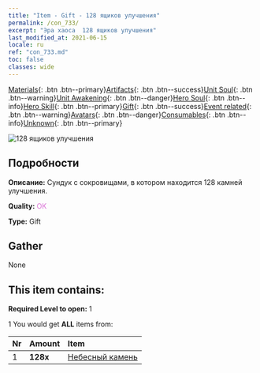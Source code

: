 ```yaml
---
title: "Item - Gift - 128 ящиков улучшения"
permalink: /con_733/
excerpt: "Эра хаоса  128 ящиков улучшения"
last_modified_at: 2021-06-15
locale: ru
ref: "con_733.md"
toc: false
classes: wide
---
```

 [Materials](/ItemsRU/){: .btn .btn--primary}[Artifacts](/ItemsRU/Artifacts/){: .btn .btn--success}[Unit Soul](/ItemsRU/UnitSoul/){: .btn .btn--warning}[Unit Awakening](/ItemsRU/UnitAwakening/){: .btn .btn--danger}[Hero Soul](/ItemsRU/HeroSoul/){: .btn .btn--info}[Hero Skill](/ItemsRU/HeroSkill/){: .btn .btn--primary}[Gift](/ItemsRU/Gift/){: .btn .btn--success}[Event related](/ItemsRU/Events/){: .btn .btn--warning}[Avatars](/ItemsRU/Avatars/){: .btn .btn--danger}[Consumables](/ItemsRU/Consumables/){: .btn .btn--info}[Unknown](/ItemsRU/Unknown/){: .btn .btn--primary}

 ![128 ящиков улучшения](/images/t/i_tool_30263.png)

## Подробности
 **Описание:** Сундук с сокровищами, в котором находится 128 камней улучшения.

 **Quality:** <span style="color: #DA70D6">OK</span>

 **Type:** Gift

## Gather

  None

## This item contains:

 **Required Level to open:** 1

 1 You would get **ALL** items  from:

  | Nr | Amount |     Item    |
  |:---|:-------|:------------|
  | 1 |  **128x** | [Небесный камень](/ItemsRU/art_188/) |  | 
